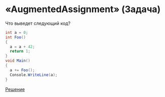 # «AugmentedAssignment» (Задача)

Что выведет следующий код?

```cs
int a = 0;
int Foo()
{
  a = a + 42;
  return 1;
}
void Main()
{
  a += Foo();
  Console.WriteLine(a);
}
```

[Решение](./AugmentedAssignment-A.md)